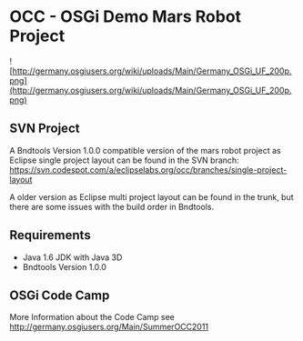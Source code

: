 # OCC - OSGi Demo Mars Robot Project #

![http://germany.osgiusers.org/wiki/uploads/Main/Germany_OSGi_UF_200p.png](http://germany.osgiusers.org/wiki/uploads/Main/Germany_OSGi_UF_200p.png)

## SVN Project ##

A Bndtools Version 1.0.0 compatible version of the mars robot project as Eclipse single project layout can be found in the SVN branch: https://svn.codespot.com/a/eclipselabs.org/occ/branches/single-project-layout

A older version as Eclipse multi project layout can be found in the trunk, but there are some issues with the build order in Bndtools.

## Requirements ##

  * Java 1.6 JDK with  Java 3D
  * Bndtools Version 1.0.0

## OSGi Code Camp ##

More Information about the Code Camp see
http://germany.osgiusers.org/Main/SummerOCC2011